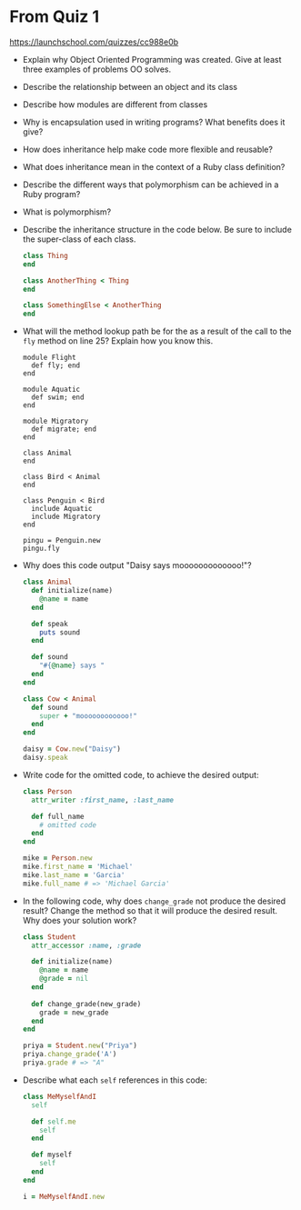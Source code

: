 # From Quiz 1 #

https://launchschool.com/quizzes/cc988e0b

* Explain why Object Oriented Programming was created. Give at least three examples of problems OO solves.
* Describe the relationship between an object and its class
* Describe how modules are different from classes
* Why is encapsulation used in writing programs? What benefits does it give?
* How does inheritance help make code more flexible and reusable?
* What does inheritance mean in the context of a Ruby class definition?
* Describe the different ways that polymorphism can be achieved in a Ruby program?
* What is polymorphism?
* Describe the inheritance structure in the code below. Be sure to include the super-class of each class.
    ```ruby
    class Thing
    end

    class AnotherThing < Thing
    end

    class SomethingElse < AnotherThing
    end
    ```
* What will the method lookup path be for the as a result of the call to the `fly` method on line 25? Explain how you know this.
    ```
    module Flight
      def fly; end
    end

    module Aquatic
      def swim; end
    end

    module Migratory
      def migrate; end
    end

    class Animal
    end

    class Bird < Animal
    end

    class Penguin < Bird
      include Aquatic
      include Migratory
    end

    pingu = Penguin.new
    pingu.fly
    ```

* Why does this code output "Daisy says mooooooooooooo!"?
    ```ruby
    class Animal
      def initialize(name)
        @name = name
      end

      def speak
        puts sound
      end

      def sound
        "#{@name} says "
      end
    end

    class Cow < Animal
      def sound
        super + "moooooooooooo!"
      end
    end

    daisy = Cow.new("Daisy")
    daisy.speak
    ```

* Write code for the omitted code, to achieve the desired output:
    ```ruby
    class Person
      attr_writer :first_name, :last_name

      def full_name
        # omitted code
      end
    end

    mike = Person.new
    mike.first_name = 'Michael'
    mike.last_name = 'Garcia'
    mike.full_name # => 'Michael Garcia'
    ```
* In the following code, why does `change_grade` not produce the desired result?
  Change the method so that it will produce the desired result. Why does your solution work?
    ```ruby
    class Student
      attr_accessor :name, :grade

      def initialize(name)
        @name = name
        @grade = nil
      end
      
      def change_grade(new_grade)
        grade = new_grade
      end
    end

    priya = Student.new("Priya")
    priya.change_grade('A')
    priya.grade # => "A"
    ```
* Describe what each `self` references in this code:
    ```ruby
    class MeMyselfAndI
      self

      def self.me
        self
      end

      def myself
        self
      end
    end

    i = MeMyselfAndI.new
    ```
